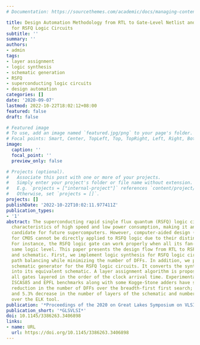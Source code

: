 ```yaml
---
# Documentation: https://sourcethemes.com/academic/docs/managing-content/

title: Design Automation Methodology from RTL to Gate-Level Netlist and Schematic
  for RSFQ Logic Circuits
subtitle: ''
summary: ''
authors:
- admin
tags:
- layer assignment
- logic synthesis
- schematic generation
- RSFQ
- superconducting logic circuits
- design automation
categories: []
date: '2020-09-07'
lastmod: 2022-10-22T18:02:12+08:00
featured: false
draft: false

# Featured image
# To use, add an image named `featured.jpg/png` to your page's folder.
# Focal points: Smart, Center, TopLeft, Top, TopRight, Left, Right, BottomLeft, Bottom, BottomRight.
image:
  caption: ''
  focal_point: ''
  preview_only: false

# Projects (optional).
#   Associate this post with one or more of your projects.
#   Simply enter your project's folder or file name without extension.
#   E.g. `projects = ["internal-project"]` references `content/project/deep-learning/index.md`.
#   Otherwise, set `projects = []`.
projects: []
publishDate: '2022-10-22T10:02:11.977411Z'
publication_types:
- '1'
abstract: The superconducting rapid single flux quantum (RSFQ) logic circuit has the
  characteristics of high speed and low power consumption, making it an attractive
  candidate for future supercomputers. However, computer-aided design (CAD) tools
  for CMOS cannot be directly applied to RSFQ logic due to their distinct properties.
  For instance, the RSFQ logic gate can work properly when all its fan-ins have the
  same logic level. This paper presents the design flow from RTL to RSFQ logic netlist
  and schematic. First, we implement logic synthesis for RSFQ logic circuits. It achieves
  path balancing while minimizing the number of DFFs. In addition, we propose an automatic
  schematic generator for the RSFQ logic circuits. It converts the synthesized netlist
  into its equivalent schematic. A layer assignment algorithm is proposed, which makes
  all gates layered in the order of the clock arrival time. Experimental results with
  ISCAS85 and EPFL benchmarks along with some Kogge-Stone adders have shown a 29.2%
  reduction in the number of DFFs over the breadth-first first search; moreover, 59.57%
  and 5.3% decrease in the number of layers of the schematic and number of edge crossings
  over the ELK tool.
publication: '*Proceedings of the 2020 on Great Lakes Symposium on VLSI*'
publication_short: '*GLSVLSI*'
doi: 10.1145/3386263.3406898
links:
- name: URL
  url: https://doi.org/10.1145/3386263.3406898
---
```

